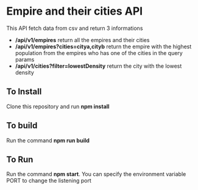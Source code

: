 # Empire and their cities API

This API fetch data from csv and return 3 informations
* __/api/v1/empires__ return all the empires and their cities
* __/api/v1/empires?cities=citya,cityb__ return the empire with the highest population from the empires who has one of the cities in the query params
* __/api/v1/cities?filter=lowestDensity__ return the city with the lowest density

## To Install
Clone this repository and run __npm install__

## To build
Run the command __npm run build__

## To Run
Run the command __npm start__. You can specify the environment variable PORT to change the listening port
